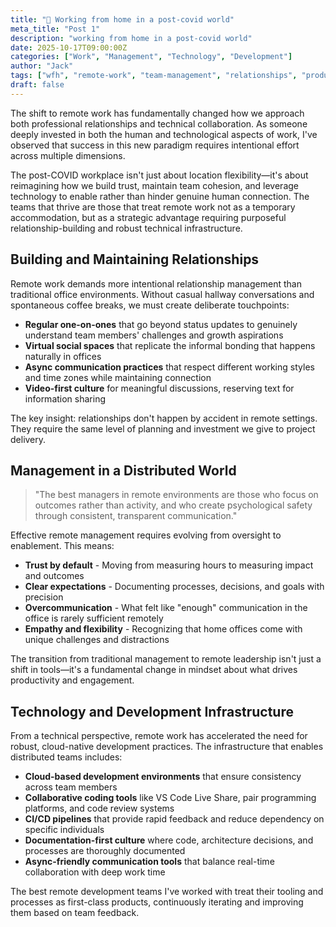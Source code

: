 ```yaml
---
title: "📝 Working from home in a post-covid world"
meta_title: "Post 1"
description: "working from home in a post-covid world"
date: 2025-10-17T09:00:00Z
categories: ["Work", "Management", "Technology", "Development"]
author: "Jack"
tags: ["wfh", "remote-work", "team-management", "relationships", "productivity", "tech-stack", "development"]
draft: false
---
```


The shift to remote work has fundamentally changed how we approach both professional relationships and technical collaboration. As someone deeply invested in both the human and technological aspects of work, I've observed that success in this new paradigm requires intentional effort across multiple dimensions.

The post-COVID workplace isn't just about location flexibility—it's about reimagining how we build trust, maintain team cohesion, and leverage technology to enable rather than hinder genuine human connection. The teams that thrive are those that treat remote work not as a temporary accommodation, but as a strategic advantage requiring purposeful relationship-building and robust technical infrastructure.

## Building and Maintaining Relationships

Remote work demands more intentional relationship management than traditional office environments. Without casual hallway conversations and spontaneous coffee breaks, we must create deliberate touchpoints:

- **Regular one-on-ones** that go beyond status updates to genuinely understand team members' challenges and growth aspirations
- **Virtual social spaces** that replicate the informal bonding that happens naturally in offices
- **Async communication practices** that respect different working styles and time zones while maintaining connection
- **Video-first culture** for meaningful discussions, reserving text for information sharing

The key insight: relationships don't happen by accident in remote settings. They require the same level of planning and investment we give to project delivery.

## Management in a Distributed World

> "The best managers in remote environments are those who focus on outcomes rather than activity, and who create psychological safety through consistent, transparent communication."

Effective remote management requires evolving from oversight to enablement. This means:

- **Trust by default** - Moving from measuring hours to measuring impact and outcomes
- **Clear expectations** - Documenting processes, decisions, and goals with precision
- **Overcommunication** - What felt like "enough" communication in the office is rarely sufficient remotely
- **Empathy and flexibility** - Recognizing that home offices come with unique challenges and distractions

The transition from traditional management to remote leadership isn't just a shift in tools—it's a fundamental change in mindset about what drives productivity and engagement.

## Technology and Development Infrastructure

From a technical perspective, remote work has accelerated the need for robust, cloud-native development practices. The infrastructure that enables distributed teams includes:

- **Cloud-based development environments** that ensure consistency across team members
- **Collaborative coding tools** like VS Code Live Share, pair programming platforms, and code review systems
- **CI/CD pipelines** that provide rapid feedback and reduce dependency on specific individuals
- **Documentation-first culture** where code, architecture decisions, and processes are thoroughly documented
- **Async-friendly communication tools** that balance real-time collaboration with deep work time

The best remote development teams I've worked with treat their tooling and processes as first-class products, continuously iterating and improving them based on team feedback.
